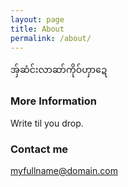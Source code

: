 ```yaml
---
layout: page
title: About
permalink: /about/
---
```


အ်ှဆံင်းလာဆာ်ကိုဝ်ဟှာဍေ

### More Information

Write til you drop. 

### Contact me

[myfullname@domain.com](mailto:sawthinkarnayhtoo@gmail.com)

